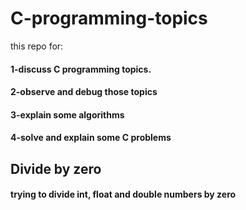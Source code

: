 # C-programming-topics
this repo for:
 #### 1-discuss C programming topics.
####  2-observe and debug those topics
 #### 3-explain some algorithms
 #### 4-solve and explain some C problems


## Divide by zero
#### trying to divide int, float and double numbers by zero

